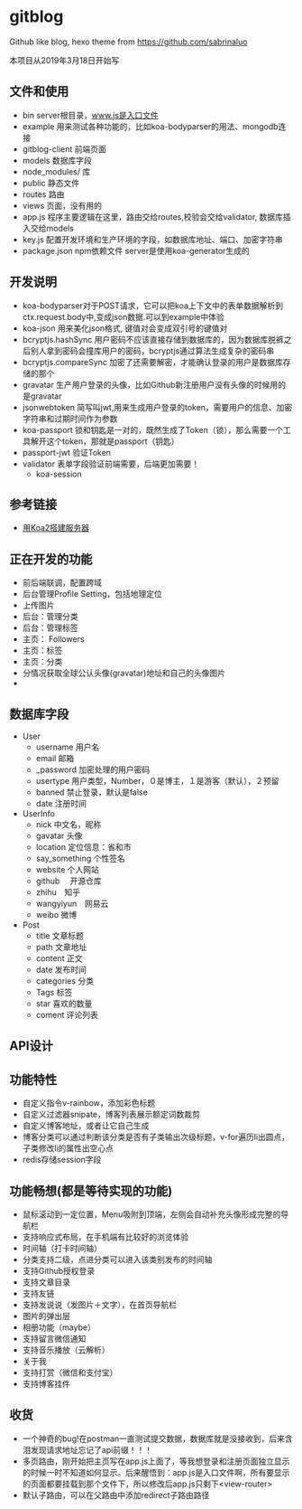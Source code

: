 # gitblog
Github like blog, hexo theme from https://github.com/sabrinaluo

本项目从2019年3月18日开始写
## 文件和使用
* bin server根目录，www.js是入口文件
* example  用来测试各种功能的，比如koa-bodyparser的用法、mongodb连接
* gitblog-client  前端页面
* models  数据库字段
* node_modules/  库
* public 静态文件
* routes 路由
* views 页面，没有用的
* app.js 程序主要逻辑在这里，路由交给routes,校验会交给validator, 数据库插入交给models
* key.js 配置开发环境和生产环境的字段，如数据库地址、端口、加密字符串
* package.json  npm依赖文件
server是使用koa-generator生成的

## 开发说明
* koa-bodyparser对于POST请求，它可以把koa上下文中的表单数据解析到ctx.request.body中,变成json数据.可以到example中体验   
* koa-json 用来美化json格式, 键值对会变成双引号的键值对
* bcryptjs.hashSync  用户密码不应该直接存储到数据库的，因为数据库脱裤之后别人拿到密码会撞库用户的密码，bcryptjs通过算法生成复杂的密码串
* bcryptjs.compareSync   加密了还需要解密，才能确认登录的用户是数据库存储的那个
* gravatar 生产用户登录的头像，比如Github新注册用户没有头像的时候用的是gravatar
* jsonwebtoken 简写叫jwt,用来生成用户登录的token，需要用户的信息、加密字符串和过期时间作为参数
* koa-passport 锁和钥匙是一对的，既然生成了Token（锁），那么需要一个工具解开这个token，那就是passport（钥匙）
* passport-jwt 验证Token
* validator 表单字段验证前端需要，后端更加需要！
  * koa-session																																																																													

## 参考链接
* [用Koa2搭建服务器](https://mobilesite.github.io/2017/04/29/develop-backend-service-with-koa2/) 

## 正在开发的功能
* 前后端联调，配置跨域
* 后台管理Profile Setting，包括地理定位
* 上传图片
* 后台：管理分类
* 后台：管理标签
* 主页： Followers
* 主页：标签
* 主页：分类 
* 分情况获取全球公认头像(gravatar)地址和自己的头像图片
* 

## 数据库字段
* User
    * username 用户名
    * email 邮箱
    * _password 加密处理的用户密码
    * usertype 用户类型，Number，０是博主，１是游客（默认），２预留
    * banned 禁止登录，默认是false
    * date 注册时间
* UserInfo
    * nick  中文名，昵称
    * gavatar 头像
    * location 定位信息：省和市
    * say_something  个性签名
    * website  个人网站
    * github 　开源仓库
    * zhihu　知乎
    * wangyiyun　网易云
    * weibo  微博
* Post
    * title  文章标题
    * path 文章地址
    * content 正文
    * date 发布时间
    * categories    分类
    * Tags  标签
    * star 喜欢的数量
    * coment 评论列表


## API设计




## 功能特性

* 自定义指令v-rainbow，添加彩色标题
* 自定义过滤器snipate，博客列表展示额定词数裁剪
* 自定义博客地址，或者让它自己生成
* 博客分类可以通过判断该分类是否有子类输出次级标题，v-for遍历li出圆点，子类修改li的属性出空心点
* redis存储session字段



## 功能畅想(都是等待实现的功能)

* 鼠标滚动到一定位置，Menu吸附到顶端，左侧会自动补充头像形成完整的导航栏
* 支持响应式布局，在手机端有比较好的浏览体验
* 时间轴（打卡时间轴）
* 分类支持二级，点进分类可以进入该类别发布的时间轴
* 支持Github授权登录
* 支持文章目录
* 支持友链
* 支持发说说（发图片＋文字），在首页导航栏
* 图片的弹出层
* 相册功能（maybe）
* 支持留言微信通知
* 支持音乐播放（云解析）
* 关于我
* 支持打赏（微信和支付宝）
* 支持博客挂件

## 收货
* 一个神奇的bug!在postman一直测试提交数据，数据库就是没接收到，后来含泪发现请求地址忘记了api前缀！！！
* 多页路由，刚开始把主页写在app.js上面了，等我想登录和注册页面独立显示的时候一时不知道如何显示。后来醒悟到：app.js是入口文件啊，所有要显示的页面都要挂载到那个文件下，所以修改后app.js只剩下\<view-router></view-router>
* 默认子路由，可以在父路由中添加redirect子路由路径



